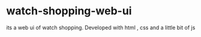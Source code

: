 # watch-shopping-web-ui
its a web ui of watch shopping. Developed with html , css and a little bit of js 
